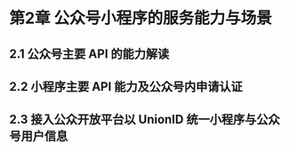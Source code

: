 # 第2章 公众号小程序的服务能力与场景

## 2.1 公众号主要 API 的能力解读

## 2.2 小程序主要 API 能力及公众号内申请认证

## 2.3 接入公众开放平台以 UnionID 统一小程序与公众号用户信息
